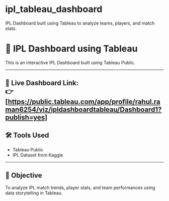 # ipl_tableau_dashboard
IPL Dashboard built using Tableau to analyze teams, players, and match stats.
# 🏏 IPL Dashboard using Tableau

This is an interactive IPL Dashboard built using Tableau Public.

---

🔗 **Live Dashboard Link:**  
👉 [https://public.tableau.com/app/profile/rahul.raman6254/viz/ipldashboardtableau/Dashboard1?publish=yes]
---




## 🛠 Tools Used

- Tableau Public  
- IPL Dataset from Kaggle

---

## 🎯 Objective

To analyze IPL match trends, player stats, and team performances using data storytelling in Tableau.
